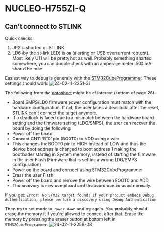 # NUCLEO-H755ZI-Q

## Can't connect to STLINK
Quick checks:
1. JP2 is shorted on STLINK.
2. LD6 (by the st-link LED) is on (alerting on USB overcurrent request). Most likely U11 will be pretty hot as well. Probably something shorted somewhere, you can double check with an amperage meter. 500 mA should be max.

Easiest way to debug is generally with the [STM32CubeProgrammer](https://www.st.com/en/development-tools/stm32cubeprog.html#get-software). These settings should work:
![24-02-11-2251-31](https://github.com/LiU-SeeGoals/wiki/assets/86022094/87225d7b-1aa5-4c5b-816f-b84ba6c26771)

The following from the [datasheet](https://www.st.com/resource/en/user_manual/um2408-stm32h7-nucleo144-boards-mb1363-stmicroelectronics.pdf) might be of interest (bottom of page 25):
- Board SMPS/LDO firmware power configuration must match with the hardware configuration. If not, the user faces a deadlock: after the reset, STLINK can't connect the target anymore.
- If a deadlock is faced due to a mismatch between the hardware board setting and the firmware setting (LDO/SMPS), the user can recover the board by doing the following:
- Power off the board
- Connect CN11 ‘BT0’ pin (BOOT0) to VDD using a wire
- This changes the BOOT0 pin to HIGH instead of LOW and thus the device boot address is changed to boot address 1 making the bootloader starting in System memory, instead of starting the firmware in the user Flash (Firmware that is setting a wrong LDO/SMPS configuration)
- Power on the board and connect using STM32CubeProgrammer
- Erase the user Flash
- Power off the board and remove the wire between BOOT0 and VDD
- The recovery is now completed and the board can be used normally.

If you get:
`Error: No STM32 target found! If your product embeds Debug Authentication, please perform a discovery using Debug Authentication`

Then try to set mode to `Power down` and try again. You probably should erase the memory it if you're allowed to connect after that. Erase the memory by pressing the eraser button at bottom left in `STM32CubeProgrammer`: ![24-02-11-2259-08](https://github.com/LiU-SeeGoals/wiki/assets/86022094/dcc93522-faa7-4abe-94f5-e69e0962509a)

